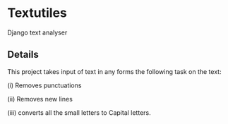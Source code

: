 # Textutiles
Django text analyser


## Details

This project takes input of text in any forms the following task on the text: 


(i)   Removes punctuations

(ii)  Removes new lines 

(iii) converts all the small letters to Capital letters.
